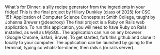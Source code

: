 What's for Dinner: a silly recipe generator from the ingredients in your fridge!
This is the final project by Hillary Dunkley (class of 2025) for CSC 151: Application of Computer Science Concepts at Smith College, taught by Johanna Brewer (@deadroxy)
The final project is a Ruby on Rails web application. 
To run this application, you will need to have Ruby on Rails installed, as well as MySQL. The application can run on any browser (Google Chrome, Safari, Brave). 
To get started, fork this github and clone it locally to your computer. 
The application can be launched by going to the terminal, typing cd whats-for-dinner, then rails s (or rails server). 
